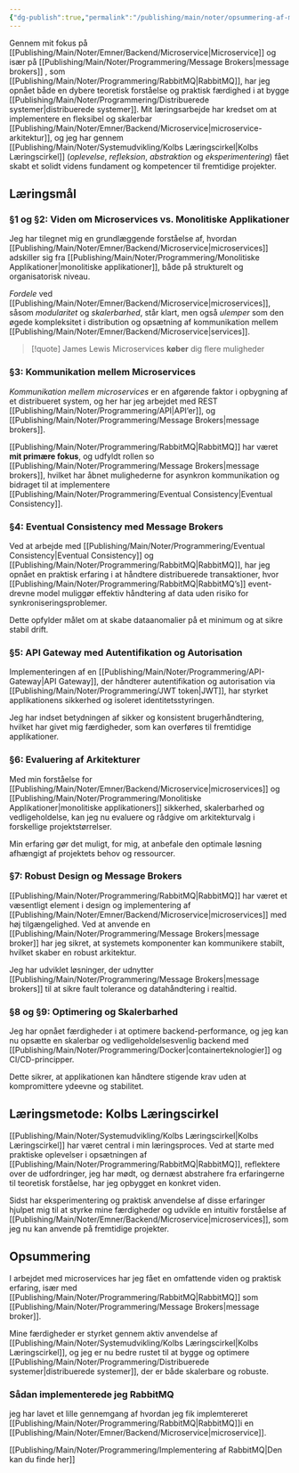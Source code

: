 ```yaml
---
{"dg-publish":true,"permalink":"/publishing/main/noter/opsummering-af-microservices/","created":"2024-11-13T07:56:06.862+01:00"}
---
```


Gennem mit fokus på [[Publishing/Main/Noter/Emner/Backend/Microservice\|Microservice]] og især på [[Publishing/Main/Noter/Programmering/Message Brokers\|message brokers]] , som [[Publishing/Main/Noter/Programmering/RabbitMQ\|RabbitMQ]], har jeg opnået både en dybere teoretisk forståelse og praktisk færdighed i at bygge [[Publishing/Main/Noter/Programmering/Distribuerede systemer\|distribuerede systemer]]. 
Mit læringsarbejde har kredset om at implementere en fleksibel og skalerbar [[Publishing/Main/Noter/Emner/Backend/Microservice\|microservice-arkitektur]], og jeg har gennem [[Publishing/Main/Noter/Systemudvikling/Kolbs Læringscirkel\|Kolbs Læringscirkel]] (*oplevelse*, *refleksion*, *abstraktion* og *eksperimentering*) fået skabt et solidt videns fundament og kompetencer til fremtidige projekter.

## Læringsmål

### §1 og §2: Viden om Microservices vs. Monolitiske Applikationer

Jeg har tilegnet mig en grundlæggende forståelse af, hvordan [[Publishing/Main/Noter/Emner/Backend/Microservice\|microservices]] adskiller sig fra [[Publishing/Main/Noter/Programmering/Monolitiske Applikationer\|monolitiske applikationer]], både på strukturelt og organisatorisk niveau. 

*Fordele* ved [[Publishing/Main/Noter/Emner/Backend/Microservice\|microservices]], såsom *modularitet* og *skalerbarhed*, står klart, men også *ulemper* som den øgede kompleksitet i distribution og opsætning af kommunikation mellem [[Publishing/Main/Noter/Emner/Backend/Microservice\|services]].

> [!quote] James Lewis
> Microservices **køber** dig flere muligheder

### §3: Kommunikation mellem Microservices

*Kommunikation mellem microservices* er en afgørende faktor i opbygning af et distribueret system, og her har jeg arbejdet med REST [[Publishing/Main/Noter/Programmering/API\|API’er]], og [[Publishing/Main/Noter/Programmering/Message Brokers\|message brokers]]. 

[[Publishing/Main/Noter/Programmering/RabbitMQ\|RabbitMQ]] har været **mit primære fokus**, og udfyldt rollen so  [[Publishing/Main/Noter/Programmering/Message Brokers\|message brokers]], hvilket har åbnet mulighederne for asynkron kommunikation og bidraget til at implementere [[Publishing/Main/Noter/Programmering/Eventual Consistency\|Eventual Consistency]].

### §4: Eventual Consistency med Message Brokers

Ved at arbejde med [[Publishing/Main/Noter/Programmering/Eventual Consistency\|Eventual Consistency]] og [[Publishing/Main/Noter/Programmering/RabbitMQ\|RabbitMQ]], har jeg opnået en praktisk erfaring i at håndtere distribuerede transaktioner, hvor [[Publishing/Main/Noter/Programmering/RabbitMQ\|RabbitMQ’s]] event-drevne model muliggør effektiv håndtering af data uden risiko for synkroniseringsproblemer. 

Dette opfylder målet om at skabe dataanomalier på et minimum og at sikre stabil drift.

### §5: API Gateway med Autentifikation og Autorisation

Implementeringen af en [[Publishing/Main/Noter/Programmering/API-Gateway\|API Gateway]], der håndterer autentifikation og autorisation via [[Publishing/Main/Noter/Programmering/JWT token\|JWT]], har styrket applikationens sikkerhed og isoleret identitetsstyringen. 

Jeg har indset betydningen af sikker og konsistent brugerhåndtering, hvilket har givet mig færdigheder, som kan overføres til fremtidige applikationer.

### §6: Evaluering af Arkitekturer

Med min forståelse for [[Publishing/Main/Noter/Emner/Backend/Microservice\|microservices]] og [[Publishing/Main/Noter/Programmering/Monolitiske Applikationer\|monolitiske applikationers]] sikkerhed, skalerbarhed og vedligeholdelse, kan jeg nu evaluere og rådgive om arkitekturvalg i forskellige projektstørrelser. 

Min erfaring gør det muligt, for mig, at anbefale den optimale løsning afhængigt af projektets behov og ressourcer.

### §7: Robust Design og Message Brokers

[[Publishing/Main/Noter/Programmering/RabbitMQ\|RabbitMQ]] har været et væsentligt element i design og implementering af [[Publishing/Main/Noter/Emner/Backend/Microservice\|microservices]] med høj tilgængelighed. Ved at anvende en [[Publishing/Main/Noter/Programmering/Message Brokers\|message broker]] har jeg sikret, at systemets komponenter kan kommunikere stabilt, hvilket skaber en robust arkitektur. 

Jeg har udviklet løsninger, der udnytter [[Publishing/Main/Noter/Programmering/Message Brokers\|message brokers]] til at sikre fault tolerance og datahåndtering i realtid.

### §8 og §9: Optimering og Skalerbarhed

Jeg har opnået færdigheder i at optimere backend-performance, og jeg kan nu opsætte en skalerbar og vedligeholdelsesvenlig backend med [[Publishing/Main/Noter/Programmering/Docker\|containerteknologier]] og CI/CD-principper. 

Dette sikrer, at applikationen kan håndtere stigende krav uden at kompromittere ydeevne og stabilitet.

## Læringsmetode: Kolbs Læringscirkel

[[Publishing/Main/Noter/Systemudvikling/Kolbs Læringscirkel\|Kolbs Læringscirkel]] har været central i min læringsproces. Ved at starte med praktiske oplevelser i opsætningen af [[Publishing/Main/Noter/Programmering/RabbitMQ\|RabbitMQ]], reflektere over de udfordringer, jeg har mødt, og dernæst abstrahere fra erfaringerne til teoretisk forståelse, har jeg opbygget en konkret viden. 

Sidst har eksperimentering og praktisk anvendelse af disse erfaringer hjulpet mig til at styrke mine færdigheder og udvikle en intuitiv forståelse af [[Publishing/Main/Noter/Emner/Backend/Microservice\|microservices]], som jeg nu kan anvende på fremtidige projekter.

## Opsummering

I arbejdet med microservices har jeg fået en omfattende viden og praktisk erfaring, især med [[Publishing/Main/Noter/Programmering/RabbitMQ\|RabbitMQ]] som [[Publishing/Main/Noter/Programmering/Message Brokers\|message broker]]. 

Mine færdigheder er styrket gennem aktiv anvendelse af [[Publishing/Main/Noter/Systemudvikling/Kolbs Læringscirkel\|Kolbs Læringscirkel]], og jeg er nu bedre rustet til at bygge og optimere [[Publishing/Main/Noter/Programmering/Distribuerede systemer\|distribuerede systemer]], der er både skalerbare og robuste.

### Sådan implementerede jeg RabbitMQ
jeg har lavet et lille gennemgang af hvordan jeg fik implemtereret [[Publishing/Main/Noter/Programmering/RabbitMQ\|RabbitMQ]]i en [[Publishing/Main/Noter/Emner/Backend/Microservice\|microservice]].

[[Publishing/Main/Noter/Programmering/Implementering af RabbitMQ\|Den kan du finde her]]